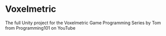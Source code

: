 # Voxelmetric
The full Unity project for the Voxelmetric Game Programming Series by Tom from Programming101 on YouTube
